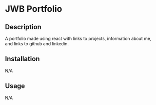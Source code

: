 # JWB Portfolio
## Description
A portfolio made using react with links to projects, information about me, and links to github and linkedin.

## Installation
N/A

## Usage
N/A
